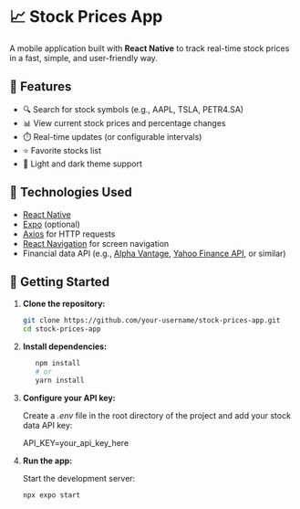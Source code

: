 # 📈 Stock Prices App

A mobile application built with **React Native** to track real-time stock prices in a fast, simple, and user-friendly way.

## 🧩 Features

- 🔍 Search for stock symbols (e.g., AAPL, TSLA, PETR4.SA)
- 📊 View current stock prices and percentage changes
- ⏱️ Real-time updates (or configurable intervals)
- ⭐ Favorite stocks list
- 🌙 Light and dark theme support

## 📱 Technologies Used

- [React Native](https://reactnative.dev/)
- [Expo](https://expo.dev/) (optional)
- [Axios](https://axios-http.com/) for HTTP requests
- [React Navigation](https://reactnavigation.org/) for screen navigation
- Financial data API (e.g., [Alpha Vantage](https://www.alphavantage.co/), [Yahoo Finance API](https://www.yahoofinanceapi.com/), or similar)

## 🚀 Getting Started

1. **Clone the repository:**
   ```bash
   git clone https://github.com/your-username/stock-prices-app.git
   cd stock-prices-app
   
2. **Install dependencies:**
   ```bash
      npm install
      # or
      yarn install
   
3. **Configure your API key:**
   
   Create a *.env* file in the root directory of the project and add your stock data API key:
   
   API_KEY=your_api_key_here

5. **Run the app:**
   
   Start the development server:
   ```bash
   npx expo start
